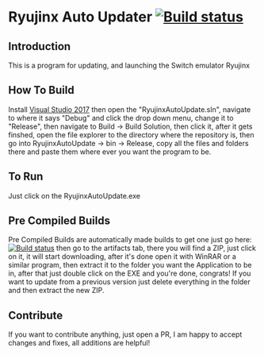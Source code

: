 # Ryujinx Auto Updater [![Build status](https://ci.appveyor.com/api/projects/status/otnw26su71adq4j1?svg=true)](https://ci.appveyor.com/project/Dudejoe870/ryujinxautoupdate)

## Introduction
This is a program for updating, and launching the Switch emulator Ryujinx
## How To Build
Install [Visual Studio 2017](https://visualstudio.microsoft.com/) then open the "RyujinxAutoUpdate.sln", navigate to where it says "Debug" and click the drop down menu, change it to "Release", then navigate to Build -> Build Solution, then click it, after it gets finshed, open the file explorer to the directory where the repository is, then go into RyujinxAutoUpdate -> bin -> Release, copy all the files and folders there and paste them where ever you want the program to be.
## To Run
Just click on the RyujinxAutoUpdate.exe
## Pre Compiled Builds
Pre Compiled Builds are automatically made builds to get one just go here: [![Build status](https://ci.appveyor.com/api/projects/status/otnw26su71adq4j1?svg=true)](https://ci.appveyor.com/project/Dudejoe870/ryujinxautoupdate) then go to the artifacts tab, there you will find a ZIP, just click on it, it will start downloading, after it's done open it with WinRAR or a similar program, then extract it to the folder you want the Application to be in, after that just double click on the EXE and you're done, congrats!  If you want to update from a previous version just delete everything in the folder and then extract the new ZIP.
## Contribute
If you want to contribute anything, just open a PR, I am happy to accept changes and fixes, all additions are helpful!
